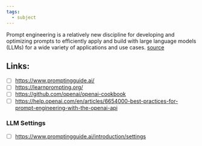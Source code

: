 ```yaml
---
tags:
  - subject
---
```


Prompt engineering is a relatively new discipline for developing and optimizing prompts to efficiently apply and build with large language models (LLMs) for a wide variety of applications and use cases.
[source](https://www.promptingguide.ai/introduction)

## Links:
- [ ] https://www.promptingguide.ai/
- [ ] https://learnprompting.org/
- [ ] https://github.com/openai/openai-cookbook
- [ ] https://help.openai.com/en/articles/6654000-best-practices-for-prompt-engineering-with-the-openai-api
### LLM Settings
- [ ] https://www.promptingguide.ai/introduction/settings